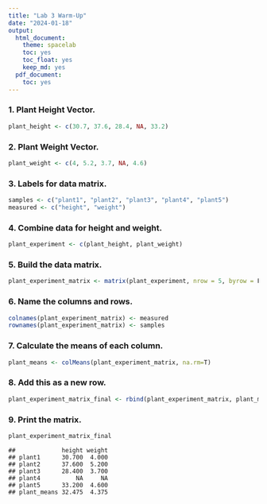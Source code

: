 ```yaml
---
title: "Lab 3 Warm-Up"
date: "2024-01-18"
output:
  html_document: 
    theme: spacelab
    toc: yes
    toc_float: yes
    keep_md: yes
  pdf_document:
    toc: yes
---
```




### 1. Plant Height Vector.

```r
plant_height <- c(30.7, 37.6, 28.4, NA, 33.2)
```

### 2. Plant Weight Vector.

```r
plant_weight <- c(4, 5.2, 3.7, NA, 4.6)
```

### 3. Labels for data matrix.

```r
samples <- c("plant1", "plant2", "plant3", "plant4", "plant5")
measured <- c("height", "weight")
```

### 4. Combine data for height and weight.

```r
plant_experiment <- c(plant_height, plant_weight)
```

### 5. Build the data matrix.

```r
plant_experiment_matrix <- matrix(plant_experiment, nrow = 5, byrow = F)
```

### 6. Name the columns and rows.

```r
colnames(plant_experiment_matrix) <- measured
rownames(plant_experiment_matrix) <- samples
```

### 7. Calculate the means of each column.

```r
plant_means <- colMeans(plant_experiment_matrix, na.rm=T)
```

### 8. Add this as a new row.

```r
plant_experiment_matrix_final <- rbind(plant_experiment_matrix, plant_means)
```

### 9. Print the matrix.

```r
plant_experiment_matrix_final
```

```
##             height weight
## plant1      30.700  4.000
## plant2      37.600  5.200
## plant3      28.400  3.700
## plant4          NA     NA
## plant5      33.200  4.600
## plant_means 32.475  4.375
```
